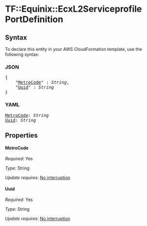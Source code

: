 # TF::Equinix::EcxL2Serviceprofile PortDefinition

## Syntax

To declare this entity in your AWS CloudFormation template, use the following syntax:

### JSON

<pre>
{
    "<a href="#metrocode" title="MetroCode">MetroCode</a>" : <i>String</i>,
    "<a href="#uuid" title="Uuid">Uuid</a>" : <i>String</i>
}
</pre>

### YAML

<pre>
<a href="#metrocode" title="MetroCode">MetroCode</a>: <i>String</i>
<a href="#uuid" title="Uuid">Uuid</a>: <i>String</i>
</pre>

## Properties

#### MetroCode

_Required_: Yes

_Type_: String

_Update requires_: [No interruption](https://docs.aws.amazon.com/AWSCloudFormation/latest/UserGuide/using-cfn-updating-stacks-update-behaviors.html#update-no-interrupt)

#### Uuid

_Required_: Yes

_Type_: String

_Update requires_: [No interruption](https://docs.aws.amazon.com/AWSCloudFormation/latest/UserGuide/using-cfn-updating-stacks-update-behaviors.html#update-no-interrupt)

